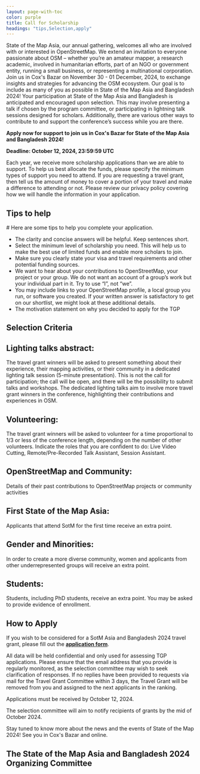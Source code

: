 ```yaml
---
layout: page-with-toc
color: purple
title: Call for Scholarship
headings: "tips,Selection,apply"
---
```




State of the Map Asia, our annual gathering, welcomes all who are involved  with or interested in OpenStreetMap. We extend an invitation to everyone  passionate about OSM – whether you’re an amateur mapper, a research  academic, involved in humanitarian efforts, part of an NGO or government  entity, running a small business, or representing a multinational  corporation. Join us in Cox's Bazar on November 30 - 01 December, 2024, to exchange  insights and strategies for advancing the OSM ecosystem. Our goal is to  include as many of you as possible in State of the Map Asia and Bangladesh 2024! Your  participation at State of the Map Asia and Bangladesh is anticipated and encouraged upon  selection. This may involve presenting a talk if chosen by the program  committee, or participating in lightning talk sessions designed for  scholars. Additionally, there are various other ways to contribute to  and support the conference’s success while you are there.

**Apply now for support to join us in Cox's Bazar for State of the Map Asia and Bangladesh 2024!**


**Deadline: October 12, 2024, 23:59:59 UTC**


Each year, we receive more scholarship applications than we are able to support. To help us best allocate the funds, please specify the minimum types of support you need to attend. If you are requesting a travel grant, then tell us the amount of money to cover a portion of your travel and make a difference to attending or not. Please review our privacy policy covering how we will handle the information in your application.

<h2 id="tips">Tips to help</h2>
# Here are some tips to help you complete your application.


* The clarity and concise answers will be helpful. Keep sentences short.
* Select  the minimum level of scholarship you need. This will help us to make  the best use of limited funds and enable more scholars to join.
* Make sure you clearly state your visa and travel requirements and other potential funding sources.
* We want to hear about your contributions to OpenStreetMap, your project or your group. We do not want an account of a group’s work but your individual part in it. Try to use “I”, not “we”.
* You may include links to your OpenStreetMap profile, a local group you run, or software  you created. If your written answer is satisfactory to get on our  shortlist, we might look at these additional details.
* The motivation statement on why you decided to apply for the TGP

<h2 id="Selection"> Selection Criteria</h2>

## Lighting talks abstract:
The travel grant winners will be asked to present something about their experience, their mapping activities, or their community in a dedicated lighting talk session (5-minute presentation). This is not the call for participation; the call will be open, and there will be the possibility to submit talks and workshops. The dedicated lighting talks aim to involve more travel grant winners in the conference, highlighting their contributions and experiences in OSM.

## Volunteering:
The travel grant winners will be asked to volunteer for a time proportional to 1/3 or less of the conference length, depending on the number of other volunteers. Indicate the roles that you are confident to do: Live Video Cutting, Remote/Pre-Recorded Talk Assistant, Session Assistant.

## OpenStreetMap and Community:
Details of their past contributions to OpenStreetMap projects or community activities


## First State of the Map Asia:
Applicants that attend SotM for the first time receive an extra point.

## Gender and Minorities:
In order to create a more diverse community, women and applicants from other underrepresented groups will receive an extra point.

## Students:
Students, including PhD students, receive an extra point. You may be asked to provide evidence of enrollment.


<h2 id="apply"> How to Apply</h2>

If you wish to be considered for a SotM Asia and Bangladesh 2024 travel grant, please fill out the **[application form](https://docs.google.com/forms/d/e/1FAIpQLSf4qIovKx5wRIvOzQodMGTu-XW2WX9FU6uM8aEAfEDTP55x9Q/viewform)**.


All data will be held confidential and only used for assessing TGP applications. Please ensure that the email address that you provide is regularly monitored, as the selection committee may wish to seek clarification of responses. If no replies have been provided to requests via mail for the Travel Grant Committee within 3 days, the Travel Grant will be removed from you and assigned to the next applicants in the ranking.

Applications must be received by October 12, 2024.

The selection committee will aim to notify recipients of grants by the mid of October 2024.

Stay tuned to know more about the news and the events of State of the Map 2024! See you in Cox's Bazar and online.

## The State of the Map Asia and Bangladesh 2024 Organizing Committee

